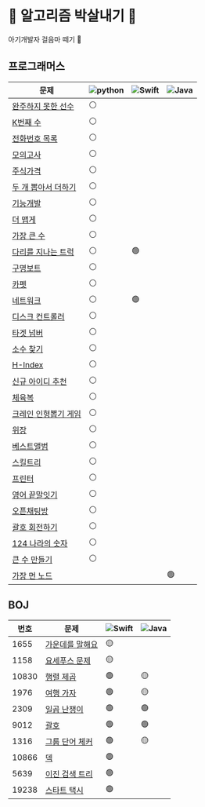 # 👊 알고리즘 박살내기 👊

아기개발자 걸음마 떼기 🐥

## 프로그래머스

|문제|<img alt="python" src="https://img.shields.io/badge/-Python-3776AB?style=flat-square&logo=Python&logoColor=white" />|<img alt="Swift" src="https://img.shields.io/badge/-Swift-FA7343?style=flat-square&logo=Swift&logoColor=white" />|<img alt="Java" src="https://img.shields.io/badge/-Java-007396?style=flat-square&logo=Java&logoColor=white" />|
|---|---|---|---|
|[완주하지 못한 선수](https://programmers.co.kr/learn/courses/30/lessons/42576)|⚪️|||
|[K번째 수](https://programmers.co.kr/learn/courses/30/lessons/42748)|⚪️|||
|[전화번호 목록](https://programmers.co.kr/learn/courses/30/lessons/42577)|⚪️|||
|[모의고사](https://programmers.co.kr/learn/courses/30/lessons/42840)|⚪️|||
|[주식가격](https://programmers.co.kr/learn/courses/30/lessons/42584)|⚪️|||
|[두 개 뽑아서 더하기](https://programmers.co.kr/learn/courses/30/lessons/68644)|⚪️|||
|[기능개발](https://programmers.co.kr/learn/courses/30/lessons/42586)|⚪️|||
|[더 맵게](https://programmers.co.kr/learn/courses/30/lessons/42626)|⚪️|||
|[가장 큰 수](https://programmers.co.kr/learn/courses/30/lessons/42746)|⚪️|||
|[다리를 지나는 트럭](https://programmers.co.kr/learn/courses/30/lessons/42583)|⚪️|🟢||
|[구명보트](https://programmers.co.kr/learn/courses/30/lessons/42885)|⚪️|||
|[카펫](https://programmers.co.kr/learn/courses/30/lessons/42842)|⚪️|||
|[네트워크](https://programmers.co.kr/learn/courses/30/lessons/43162)|⚪️|🟢||
|[디스크 컨트롤러](https://programmers.co.kr/learn/courses/30/lessons/42627)|⚪️|||
|[타겟 넘버](https://programmers.co.kr/learn/courses/30/lessons/43165)|⚪️|||
|[소수 찾기](https://programmers.co.kr/learn/courses/30/lessons/42839)|⚪️|||
|[H-Index](https://programmers.co.kr/learn/courses/30/lessons/42747)|⚪️|||
|[신규 아이디 추천](https://programmers.co.kr/learn/courses/30/lessons/72410)|⚪️|||
|[체육복](https://programmers.co.kr/learn/courses/30/lessons/42862)|⚪️|||
|[크레인 인형뽑기 게임](https://programmers.co.kr/learn/courses/30/lessons/64061)|⚪️|||
|[위장](https://programmers.co.kr/learn/courses/30/lessons/42578)|⚪️|||
|[베스트앨범](https://programmers.co.kr/learn/courses/30/lessons/42579)|⚪️|||
|[스킬트리](https://programmers.co.kr/learn/courses/30/lessons/49993)|⚪️|||
|[프린터](https://programmers.co.kr/learn/courses/30/lessons/42587)|⚪️|||
|[영어 끝말잇기](https://programmers.co.kr/learn/courses/30/lessons/12981)|⚪️|||
|[오픈채팅방](https://programmers.co.kr/learn/courses/30/lessons/42888)|⚪️|||
|[괄호 회전하기](https://programmers.co.kr/learn/courses/30/lessons/76502)|⚪️|||
|[124 나라의 숫자](https://programmers.co.kr/learn/courses/30/lessons/12899)|⚪️|||
|[큰 수 만들기](https://programmers.co.kr/learn/courses/30/lessons/42883)|⚪️|||
|[가장 먼 노드](https://programmers.co.kr/learn/courses/30/lessons/49189)|||🟢|

## BOJ

|번호|문제|<img alt="Swift" src="https://img.shields.io/badge/-Swift-FA7343?style=flat-square&logo=Swift&logoColor=white" />|<img alt="Java" src="https://img.shields.io/badge/-Java-007396?style=flat-square&logo=Java&logoColor=white" />|
|---|---|---|---|
|1655|[가운데를 말해요](https://www.acmicpc.net/problem/1655)|🟡||
|1158|[요세푸스 문제](https://www.acmicpc.net/problem/1158)|🟡||
|10830|[행렬 제곱](https://www.acmicpc.net/problem/10830)|🟢|🟡|
|1976|[여행 가자](https://www.acmicpc.net/problem/1976)|🟢|🟡|
|2309|[일곱 난쟁이](https://www.acmicpc.net/problem/2309)|🟢|🟢|
|9012|[괄호](https://www.acmicpc.net/problem/9012)|🟢|🟢|
|1316|[그룹 단어 체커](https://www.acmicpc.net/problem/1316)|🟢|🟡|
|10866|[덱](https://www.acmicpc.net/problem/10866)|🟢||
|5639|[이진 검색 트리](https://www.acmicpc.net/problem/5639)|🟢||
|19238|[스타트 택시](https://www.acmicpc.net/problem/19238)|🟢||
